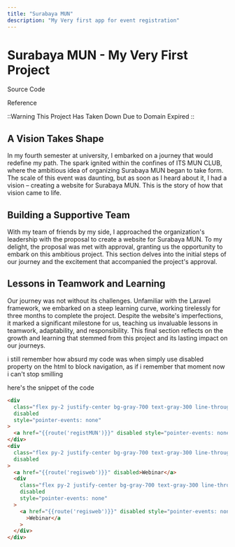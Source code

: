 ```yaml
---
title: "Surabaya MUN"
description: "My Very first app for event registration"
---
```


# Surabaya MUN - My Very First Project

<Card link="https://github.com/drigoalexander/Website-SUMUN">Source Code </Card>

<Card link="https://www.instagram.com/reel/CVQDhHWM2ST/">Reference </Card>

::Warning
This Project Has Taken Down Due to Domain Expired
::

## A Vision Takes Shape

In my fourth semester at university, I embarked on a journey that would redefine my path. The spark ignited within the confines of ITS MUN CLUB, where the ambitious idea of organizing Surabaya MUN began to take form. The scale of this event was daunting, but as soon as I heard about it, I had a vision – creating a website for Surabaya MUN. This is the story of how that vision came to life.

## Building a Supportive Team

With my team of friends by my side, I approached the organization's leadership with the proposal to create a website for Surabaya MUN. To my delight, the proposal was met with approval, granting us the opportunity to embark on this ambitious project. This section delves into the initial steps of our journey and the excitement that accompanied the project's approval.

## Lessons in Teamwork and Learning

Our journey was not without its challenges. Unfamiliar with the Laravel framework, we embarked on a steep learning curve, working tirelessly for three months to complete the project. Despite the website's imperfections, it marked a significant milestone for us, teaching us invaluable lessons in teamwork, adaptability, and responsibility. This final section reflects on the growth and learning that stemmed from this project and its lasting impact on our journeys.

i still remember how absurd my code was when simply use disabled property on the html to block navigation, as if i remember that moment now i can't stop smilling

here's the snippet of the code

```html
<div
  class="flex py-2 justify-center bg-gray-700 text-gray-300 line-through "
  disabled
  style="pointer-events: none"
>
  <a href="{{route('registMUN')}}" disabled style="pointer-events: none">MUN</a>
</div>
<div
  class="flex py-2 justify-center bg-gray-700 text-gray-300 line-through "
  disabled
>
  <a href="{{route('regisweb')}}" disabled>Webinar</a>
  <div
    class="flex py-2 justify-center bg-gray-700 text-gray-300 line-through "
    disabled
    style="pointer-events: none"
  >
    <a href="{{route('regisweb')}}" disabled style="pointer-events: none"
      >Webinar</a
    >
  </div>
</div>
```
